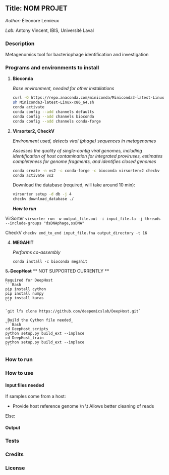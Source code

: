 ## Title: NOM PROJET
 _Author:_ Éléonore Lemieux

 _Lab:_ Antony Vincent, IBIS, Université Laval

### Description
Metagenomics tool for bacteriophage identification and investigation

### Programs and environments to install
1. **Bioconda**

    _Base environment, needed for other installations_

    ```Bash
    curl -O https://repo.anaconda.com/miniconda/Miniconda3-latest-Linux-x86_64.sh
    sh Miniconda3-latest-Linux-x86_64.sh
    conda activate
    conda config --add channels defaults
    conda config --add channels bioconda
    conda config --add channels conda-forge
    ```

2. **Virsorter2, CheckV**

    _Environment used, detects viral (phage) sequences in metagenomes_
    
    _Assesses the quality of single-contig viral genomes, including identification of host contamination for integrated proviruses, estimates completeness for genome fragments, and identifies closed genomes_

    ```Bash
    conda create -n vs2 -c conda-forge -c bioconda virsorter=2 checkv
    conda activate vs2
    ```

    Download the database (required, will take around 10 min): 
    
    ```Bash
    virsorter setup -d db -j 4
    checkv download_database ./
    ```

    ***How to run***

VirSorter
    `virsorter run -w output_file.out -i input_file.fa -j threads --include-groups "dsDNAphage,ssDNA"`

CheckV
    `checkv end_to_end input_file.fna output_directory -t 16`

4. **MEGAHIT**

    _Performs co-assembly_ 
    
    `conda install -c bioconda megahit`


~~5. **DeepHost**~~
** NOT SUPPORTED CURRENTLY **
    
    Required for DeepHost
    ```Bash
    pip install cython
    pip install numpy
    pip install karas
    ```

    `git lfs clone https://github.com/deepomicslab/DeepHost.git`
    
    _Build the Cython file needed_
    ```Bash
    cd DeepHost_scripts
    python setup.py build_ext --inplace
    cd DeepHost_train
    python setup.py build_ext --inplace
    ```

### How to run



### How to use
#### Input files needed

If samples come from a host:
- Provide host reference genome \n \t Allows better cleaning of reads

Else:

#### Output


### Tests


### Credits


### License


